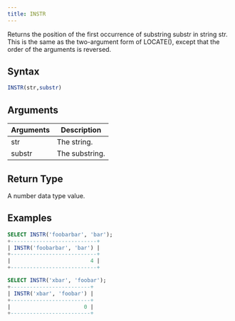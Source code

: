 ```yaml
---
title: INSTR
---
```


Returns the position of the first occurrence of substring substr in string str.
This is the same as the two-argument form of LOCATE(), except that the order of the arguments is reversed.

## Syntax

```sql
INSTR(str,substr)
```

## Arguments

| Arguments   | Description |
| ----------- | ----------- |
| str | The string. |
| substr | The substring. |

## Return Type

A number data type value.

## Examples

```sql
SELECT INSTR('foobarbar', 'bar');
+---------------------------+
| INSTR('foobarbar', 'bar') |
+---------------------------+
|                         4 |
+---------------------------+

SELECT INSTR('xbar', 'foobar');
+-------------------------+
| INSTR('xbar', 'foobar') |
+-------------------------+
|                       0 |
+-------------------------+
```
